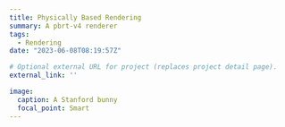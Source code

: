 ```yaml
---
title: Physically Based Rendering 
summary: A pbrt-v4 renderer
tags:
  - Rendering
date: "2023-06-08T08:19:57Z"

# Optional external URL for project (replaces project detail page).
external_link: '' 

image:
  caption: A Stanford bunny
  focal_point: Smart
---
```

